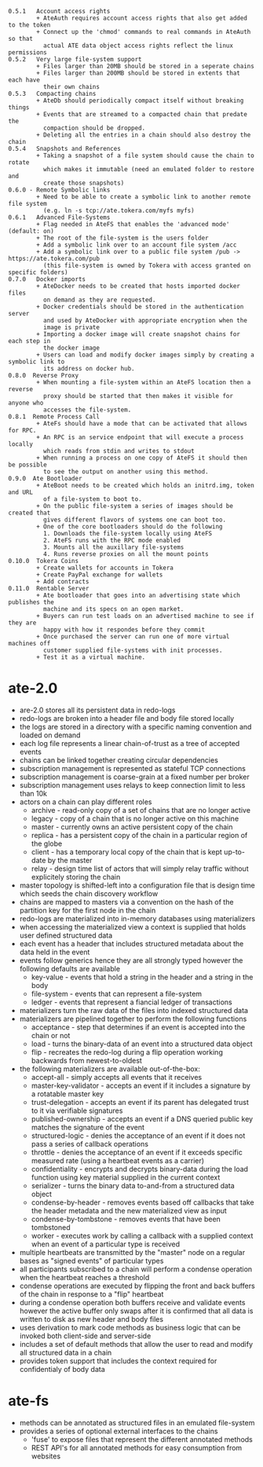 ```
0.5.1   Account access rights
        + AteAuth requires account access rights that also get added to the token
        + Connect up the 'chmod' commands to real commands in AteAuth so that
          actual ATE data object access rights reflect the linux permissions
0.5.2   Very large file-system support
        + Files larger than 20MB should be stored in a seperate chains
        + Files larger than 200MB should be stored in extents that each have
          their own chains
0.5.3   Compacting chains
        + AteDb should periodically compact itself without breaking things
        + Events that are streamed to a compacted chain that predate the
          compaction should be dropped.
        + Deleting all the entries in a chain should also destroy the chain
0.5.4   Snapshots and References
        + Taking a snapshot of a file system should cause the chain to rotate
          which makes it immutable (need an emulated folder to restore and
          create those snapshots)
0.6.0 - Remote Symbolic links
        + Need to be able to create a symbolic link to another remote file system
          (e.g. ln -s tcp://ate.tokera.com/myfs myfs)
0.6.1   Advanced File-Systems
        + Flag needed in AteFS that enables the 'advanced mode' (default: on)
        + The root of the file-system is the users folder
        + Add a symbolic link over to an account file system /acc
        + Add a symbolic link over to a public file system /pub -> https://ate.tokera.com/pub
          (this file-system is owned by Tokera with access granted on specific folders)
0.7.0   Docker imports
        + AteDocker needs to be created that hosts imported docker files
          on demand as they are requested.
        + Docker credentials should be stored in the authentication server
          and used by AteDocker with appropriate encryption when the
          image is private
        + Importing a docker image will create snapshot chains for each step in
          the docker image
        + Users can load and modify docker images simply by creating a symbolic link to
          its address on docker hub.
0.8.0  Reverse Proxy
        + When mounting a file-system within an AteFS location then a reverse
          proxy should be started that then makes it visible for anyone who
          accesses the file-system.
0.8.1  Remote Process Call
        + AteFs should have a mode that can be activated that allows for RPC.
        + An RPC is an service endpoint that will execute a process locally
          which reads from stdin and writes to stdout
        + When running a process on one copy of AteFS it should then be possible
          to see the output on another using this method.
0.9.0  Ate Bootloader
        + AteBoot needs to be created which holds an initrd.img, token and URL
          of a file-system to boot to.
        + On the public file-system a series of images should be created that
          gives different flavors of systems one can boot too.
        + One of the core bootloaders should do the following
          1. Downloads the file-system locally using AteFS
          2. AteFS runs with the RPC mode enabled
          3. Mounts all the auxillary file-systems
          4. Runs reverse proxies on all the mount points
0.10.0  Tokera Coins
        + Create wallets for accounts in Tokera
        + Create PayPal exchange for wallets
        + Add contracts
0.11.0  Rentable Server
        + Ate bootloader that goes into an advertising state which publishes the
          machine and its specs on an open market.
        + Buyers can run test loads on an advertised machine to see if they are
          happy with how it respondes before they commit
        + Once purchased the server can run one of more virtual machines off
          customer supplied file-systems with init processes.
        + Test it as a virtual machine.
```

ate-2.0
=======

- are-2.0 stores all its persistent data in redo-logs
- redo-logs are broken into a header file and body file stored locally
- the logs are stored in a directory with a specific naming convention and loaded on demand
- each log file represents a linear chain-of-trust as a tree of accepted events
- chains can be linked together creating circular dependencies
- subscription management is represented as stateful TCP connections
- subscription management is coarse-grain at a fixed number per broker
- subscription management uses relays to keep connection limit to less than 10k
- actors on a chain can play different roles
  + archive - read-only copy of a set of chains that are no longer active
  + legacy - copy of a chain that is no longer active on this machine
  + master - currently owns an active persistent copy of the chain
  + replica - has a persistent copy of the chain in a particular region of the globe
  + client - has a temporary local copy of the chain that is kept up-to-date by the master
  + relay - design time list of actors that will simply relay traffic without explicitely storing the chain
- master topology is shifted-left into a configuration file that is design time which seeds the chain discovery workflow
- chains are mapped to masters via a convention on the hash of the partition key for the first node in the chain
- redo-logs are materialized into in-memory databases using materializers
- when accessing the materialized view a context is supplied that holds user defined structured data
- each event has a header that includes structured metadata about the data held in the event
- events follow generics hence they are all strongly typed however the following defaults are available
  + key-value - events that hold a string in the header and a string in the body
  + file-system - events that can represent a file-system
  + ledger - events that represent a fiancial ledger of transactions
- materializers turn the raw data of the files into indexed structured data
- materializers are pipelined together to perform the following functions
  + acceptance - step that determines if an event is accepted into the chain or not
  + load - turns the binary-data of an event into a structured data object
  + flip - recreates the redo-log during a flip operation working backwards from newest-to-oldest
- the following materializers are available out-of-the-box:
  + accept-all - simply accepts all events that it receives
  + master-key-validator - accepts an event if it includes a signature by a rotatable master key
  + trust-delegation - accepts an event if its parent has delegated trust to it via verifiable signatures
  + published-ownership - accepts an event if a DNS queried public key matches the signature of the event
  + structured-logic - denies the acceptance of an event if it does not pass a series of callback operations
  + throttle - denies the acceptance of an event if it exceeds specific measured rate (using a heartbeat events as a carrier)
  + confidentiality - encrypts and decrypts binary-data during the load function using key material supplied in the current context
  + serializer - turns the binary data to-and-from a structured data object
  + condense-by-header - removes events based off callbacks that take the header metadata and the new materialized view as input
  + condense-by-tombstone - removes events that have been tombstoned
  + worker - executes work by calling a callback with a supplied context when an event of a particular type is received
- multiple heartbeats are transmitted by the "master" node on a regular bases as "signed events" of particular types
- all participants subscribed to a chain will perform a condense operation when the heartbeat reaches a threshold
- condense operations are executed by flipping the front and back buffers of the chain in response to a "flip" heartbeat
- during a condense operation both buffers receive and validate events however the active buffer only swaps after
  it is confirmed that all data is written to disk as new header and body files
- uses derivation to mark code methods as business logic that can be invoked both client-side and server-side
- includes a set of default methods that allow the user to read and modify all structured data in a chain
- provides token support that includes the context required for confidentialy of body data

ate-fs
======
- methods can be annotated as structured files in an emulated file-system
- provides a series of optional external interfaces to the chains
   + 'fuse' to expose files that represent the different annotated methods
   + REST API's for all annotated methods for easy consumption from websites